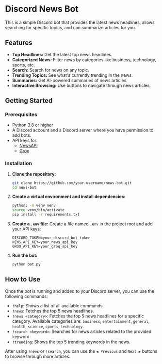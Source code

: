 # Discord News Bot

This is a simple Discord bot that provides the latest news headlines, allows searching for specific topics, and can summarize articles for you.

## Features

- **Top Headlines:** Get the latest top news headlines.
- **Categorized News:** Filter news by categories like business, technology, sports, etc.
- **Search:** Search for news on any topic.
- **Trending Topics:** See what's currently trending in the news.
- **Summaries:** Get AI-powered summaries of news articles.
- **Interactive Browsing:** Use buttons to navigate through news articles.

## Getting Started

### Prerequisites

- Python 3.8 or higher
- A Discord account and a Discord server where you have permission to add bots.
- API keys for:
    - [NewsAPI](https://newsapi.org/)
    - [Groq](https://console.groq.com/keys)

### Installation

1. **Clone the repository:**
   ```bash
   git clone https://github.com/your-username/news-bot.git
   cd news-bot
   ```

2. **Create a virtual environment and install dependencies:**
   ```bash
   python3 -m venv venv
   source venv/bin/activate
   pip install -r requirements.txt
   ```

3. **Create a `.env` file:**
   Create a file named `.env` in the project root and add your API keys:
   ```
   DISCORD_TOKEN=your_discord_bot_token
   NEWS_API_KEY=your_news_api_key
   GROQ_API_KEY=your_groq_api_key
   ```

4. **Run the bot:**
   ```bash
   python bot.py
   ```

## How to Use

Once the bot is running and added to your Discord server, you can use the following commands:

- `!help`: Shows a list of all available commands.
- `!news`: Fetches the top 5 news headlines.
- `!news <category>`: Fetches the top 5 news headlines for a specific category. Available categories are: `business`, `entertainment`, `general`, `health`, `science`, `sports`, `technology`.
- `!search <keyword>`: Searches for news articles related to the provided keyword.
- `!trending`: Shows the top 5 trending keywords in the news.

After using `!news` or `!search`, you can use the `◀️ Previous` and `Next ▶️` buttons to browse through more articles.